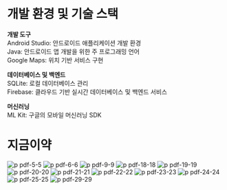 # 개발 환경 및 기술 스택
**개발 도구** \
Android Studio: 안드로이드 애플리케이션 개발 환경\
Java: 안드로이드 앱 개발을 위한 주 프로그래밍 언어 \
Google Maps: 위치 기반 서비스 구현

**데이터베이스 및 백엔드** \
SQLite: 로컬 데이터베이스 관리 \
Firebase: 클라우드 기반 실시간 데이터베이스 및 백엔드 서비스 

**머신러닝** \
ML Kit: 구글의 모바일 머신러닝 SDK 

# 지금이약 
![p pdf-5-5](https://github.com/user-attachments/assets/053ae696-d063-429b-ac55-63c33db07c41)
![p pdf-6-6](https://github.com/user-attachments/assets/a6d09994-d9bd-496b-a752-338607e212ab)
![p pdf-9-9](https://github.com/user-attachments/assets/d579207f-c6db-4a5e-a372-c4919be40045)
![p pdf-18-18](https://github.com/user-attachments/assets/6df937ef-ebd6-41d6-bab6-95713a168b19)
![p pdf-19-19](https://github.com/user-attachments/assets/d4971a38-1f6c-4e03-b0c9-814dd2643718)
![p pdf-20-20](https://github.com/user-attachments/assets/dbba21a1-3ba1-4c74-9501-16fbfda6c997)
![p pdf-21-21](https://github.com/user-attachments/assets/26cc6cbf-9594-42d4-bf76-685e0c844e6c)
![p pdf-22-22](https://github.com/user-attachments/assets/70a48069-239b-489f-933f-6a145881e990)
![p pdf-23-23](https://github.com/user-attachments/assets/a1f3ad0e-d25d-4ec6-ad55-f39da04d1022)
![p pdf-24-24](https://github.com/user-attachments/assets/f0f7f39c-c77d-4ffc-9257-72e59d9a22f5)
![p pdf-25-25](https://github.com/user-attachments/assets/83d3e109-230b-4ff0-9dc4-0cb1c4e2a671)
![p pdf-29-29](https://github.com/user-attachments/assets/24c11f58-4edf-4282-bbcc-2f9a090d341d)
